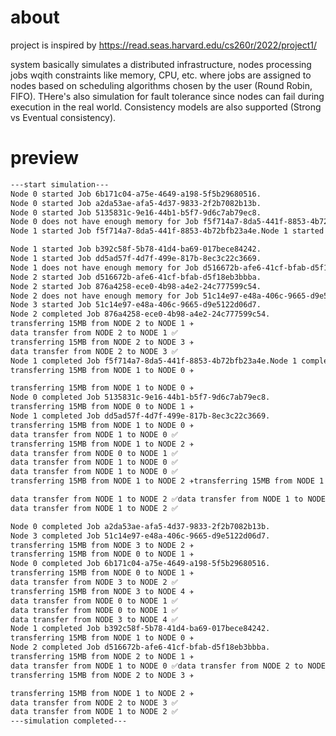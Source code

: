 # about

project is inspired by https://read.seas.harvard.edu/cs260r/2022/project1/

system basically simulates a distributed infrastructure, nodes processing jobs wqith constraints like memory, CPU, etc. where jobs are assigned to nodes based on scheduling algorithms chosen by the user (Round Robin, FIFO). THere's also simulation for fault tolerance since nodes can fail during execution in the real world. Consistency models are also supported (Strong vs Eventual consistency).

# preview

```bash
---start simulation---
Node 0 started Job 6b171c04-a75e-4649-a198-5f5b29680516.
Node 0 started Job a2da53ae-afa5-4d37-9833-2f2b7082b13b.
Node 0 started Job 5135831c-9e16-44b1-b5f7-9d6c7ab79ec8.
Node 0 does not have enough memory for Job f5f714a7-8da5-441f-8853-4b72bfb23a4e.
Node 1 started Job f5f714a7-8da5-441f-8853-4b72bfb23a4e.Node 1 started Job 774f06f5-0440-439f-ba9a-33b91f546dc0.

Node 1 started Job b392c58f-5b78-41d4-ba69-017bece84242.
Node 1 started Job dd5ad57f-4d7f-499e-817b-8ec3c22c3669.
Node 1 does not have enough memory for Job d516672b-afe6-41cf-bfab-d5f18eb3bbba.
Node 2 started Job d516672b-afe6-41cf-bfab-d5f18eb3bbba.
Node 2 started Job 876a4258-ece0-4b98-a4e2-24c777599c54.
Node 2 does not have enough memory for Job 51c14e97-e48a-406c-9665-d9e5122d06d7.
Node 3 started Job 51c14e97-e48a-406c-9665-d9e5122d06d7.
Node 2 completed Job 876a4258-ece0-4b98-a4e2-24c777599c54.
transferring 15MB from NODE 2 to NODE 1 ✈️
data transfer from NODE 2 to NODE 1 ✅
transferring 15MB from NODE 2 to NODE 3 ✈️
data transfer from NODE 2 to NODE 3 ✅
Node 1 completed Job f5f714a7-8da5-441f-8853-4b72bfb23a4e.Node 1 completed Job 774f06f5-0440-439f-ba9a-33b91f546dc0.
transferring 15MB from NODE 1 to NODE 0 ✈️

transferring 15MB from NODE 1 to NODE 0 ✈️
Node 0 completed Job 5135831c-9e16-44b1-b5f7-9d6c7ab79ec8.
transferring 15MB from NODE 0 to NODE 1 ✈️
Node 1 completed Job dd5ad57f-4d7f-499e-817b-8ec3c22c3669.
transferring 15MB from NODE 1 to NODE 0 ✈️
data transfer from NODE 1 to NODE 0 ✅
transferring 15MB from NODE 1 to NODE 2 ✈️
data transfer from NODE 0 to NODE 1 ✅
data transfer from NODE 1 to NODE 0 ✅
data transfer from NODE 1 to NODE 0 ✅
transferring 15MB from NODE 1 to NODE 2 ✈️transferring 15MB from NODE 1 to NODE 2 ✈️

data transfer from NODE 1 to NODE 2 ✅data transfer from NODE 1 to NODE 2 ✅
data transfer from NODE 1 to NODE 2 ✅

Node 0 completed Job a2da53ae-afa5-4d37-9833-2f2b7082b13b.
Node 3 completed Job 51c14e97-e48a-406c-9665-d9e5122d06d7.
transferring 15MB from NODE 3 to NODE 2 ✈️
transferring 15MB from NODE 0 to NODE 1 ✈️
Node 0 completed Job 6b171c04-a75e-4649-a198-5f5b29680516.
transferring 15MB from NODE 0 to NODE 1 ✈️
data transfer from NODE 3 to NODE 2 ✅
transferring 15MB from NODE 3 to NODE 4 ✈️
data transfer from NODE 0 to NODE 1 ✅
data transfer from NODE 0 to NODE 1 ✅
data transfer from NODE 3 to NODE 4 ✅
Node 1 completed Job b392c58f-5b78-41d4-ba69-017bece84242.
transferring 15MB from NODE 1 to NODE 0 ✈️
Node 2 completed Job d516672b-afe6-41cf-bfab-d5f18eb3bbba.
transferring 15MB from NODE 2 to NODE 1 ✈️
data transfer from NODE 1 to NODE 0 ✅data transfer from NODE 2 to NODE 1 ✅
transferring 15MB from NODE 2 to NODE 3 ✈️

transferring 15MB from NODE 1 to NODE 2 ✈️
data transfer from NODE 2 to NODE 3 ✅
data transfer from NODE 1 to NODE 2 ✅
---simulation completed---
```